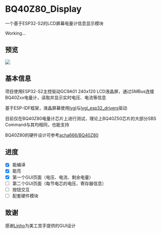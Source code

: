 # BQ40Z80_Display

一个基于ESP32-S2的LCD屏幕电量计信息显示模块

Working...

## 预览

![](https://github.com/acha666/BQ40Z80_Display/assets/37405625/bc1f417f-844a-4046-9cc4-c288cf4430a9)

## 基本信息

项目使用ESP32-S2主控驱动GC9A01 240x120 LCD液晶屏，通过SMBus连接BQ40Zxx电量计，读取并显示实时电压、电流等信息

基于ESP-IDF框架，液晶屏幕使用[lvgl](https://github.com/lvgl/lvgl)与[lvgl_esp32_drivers](https://github.com/lvgl/lvgl_esp32_drivers)驱动

目前仅在BQ40Z80电量计芯片上进行测试，理论上BQ40Z50芯片的大部分SBS Command与其均相同，也能支持

BQ40Z80的硬件设计可参考[acha666/BQ40Z80](https://github.com/acha666/BQ40Z80)

## 进度

- [X] 能编译
- [X] 能亮
- [X] 第一个GUI页面（电压、电流、剩余电量）
- [ ] 第二个GUI页面（每节电芯的电压、寄存器信息）
- [ ] 按钮交互
- [ ] 配套硬件模块

## 致谢

感谢[Linho](https://github.com/henrylin666)为美工苦手提供的GUI设计
